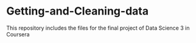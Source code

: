 # Getting-and-Cleaning-data
This repository includes the files for the final project of Data Science 3 in Coursera
